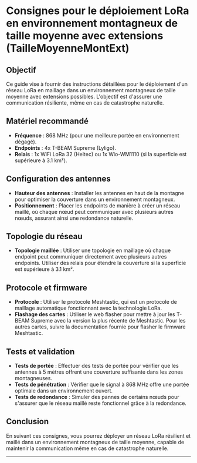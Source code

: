 # Consignes pour le déploiement LoRa en environnement montagneux de taille moyenne avec extensions (TailleMoyenneMontExt)

## Objectif

Ce guide vise à fournir des instructions détaillées pour le déploiement d'un réseau LoRa en maillage dans un environnement montagneux de taille moyenne avec extensions possibles. L'objectif est d'assurer une communication résiliente, même en cas de catastrophe naturelle.

## Matériel recommandé

- **Fréquence** : 868 MHz (pour une meilleure portée en environnement dégagé).
- **Endpoints** : 4x T-BEAM Supreme (Lyligo).
- **Relais** : 1x WiFi LoRa 32 (Heltec) ou 1x Wio-WM1110 (si la superficie est supérieure à 3.1 km²).

## Configuration des antennes

- **Hauteur des antennes** : Installer les antennes en haut de la montagne pour optimiser la couverture dans un environnement montagneux.
- **Positionnement** : Placer les endpoints de manière à créer un réseau maillé, où chaque nœud peut communiquer avec plusieurs autres nœuds, assurant ainsi une redondance naturelle.

## Topologie du réseau

- **Topologie maillée** : Utiliser une topologie en maillage où chaque endpoint peut communiquer directement avec plusieurs autres endpoints. Utiliser des relais pour étendre la couverture si la superficie est supérieure à 3.1 km².

## Protocole et firmware

- **Protocole** : Utiliser le protocole Meshtastic, qui est un protocole de maillage automatique fonctionnant avec la technologie LoRa.
- **Flashage des cartes** : Utiliser le web flasher pour mettre à jour les T-BEAM Supreme avec la version la plus récente de Meshtastic. Pour les autres cartes, suivre la documentation fournie pour flasher le firmware Meshtastic.

## Tests et validation

- **Tests de portée** : Effectuer des tests de portée pour vérifier que les antennes à 5 mètres offrent une couverture suffisante dans les zones montagneuses.
- **Tests de pénétration** : Vérifier que le signal à 868 MHz offre une portée optimale dans un environnement ouvert.
- **Tests de redondance** : Simuler des pannes de certains nœuds pour s'assurer que le réseau maillé reste fonctionnel grâce à la redondance.

## Conclusion

En suivant ces consignes, vous pourrez déployer un réseau LoRa résilient et maillé dans un environnement montagneux de taille moyenne, capable de maintenir la communication même en cas de catastrophe naturelle.

---
